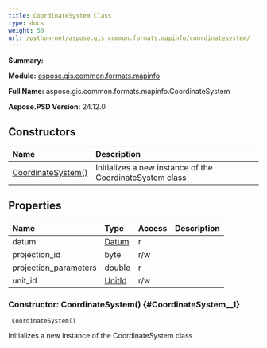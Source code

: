 ```yaml
---
title: CoordinateSystem Class
type: docs
weight: 50
url: /python-net/aspose.gis.common.formats.mapinfo/coordinatesystem/
---
```


**Summary:** 

**Module:** [aspose.gis.common.formats.mapinfo](/psd/python-net/aspose.gis.common.formats.mapinfo/)

**Full Name:** aspose.gis.common.formats.mapinfo.CoordinateSystem

**Aspose.PSD Version:** 24.12.0

## **Constructors**
| **Name** | **Description** |
| :- | :- |
| [CoordinateSystem()](#CoordinateSystem__1) | Initializes a new instance of the CoordinateSystem class |
## **Properties**
| **Name** | **Type** | **Access** | **Description** |
| :- | :- | :- | :- |
| datum | [Datum](/psd/python-net/aspose.gis.common.formats.mapinfo/datum) | r |    |
| projection_id | byte | r/w |    |
| projection_parameters | double | r |    |
| unit_id | [UnitId](/psd/python-net/aspose.gis.common.formats.mapinfo/unitid) | r/w |    |


### Constructor: CoordinateSystem() {#CoordinateSystem__1}


```
 CoordinateSystem() 
```

Initializes a new instance of the CoordinateSystem class

